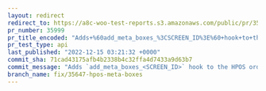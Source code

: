 ```yaml
---
layout: redirect
redirect_to: https://a8c-woo-test-reports.s3.amazonaws.com/public/pr/35999/api/index.html
pr_number: 35999
pr_title_encoded: "Adds+%60add_meta_boxes_%3CSCREEN_ID%3E%60+hook+to+the+HPOS+order+editor."
pr_test_type: api
last_published: "2022-12-15 03:21:32 +0000"
commit_sha: 71cad43175afb4b2338b4c32ffa4d7433a9d63b7
commit_message: "Adds `add_meta_boxes_<SCREEN_ID>` hook to the HPOS order editor."
branch_name: fix/35647-hpos-meta-boxes
---
```

